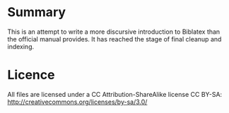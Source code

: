 # Summary

This is an attempt to write a more discursive introduction to Biblatex
than the official manual provides. It has reached the stage of final
cleanup and indexing.

# Licence

All files are licensed under a CC Attribution-ShareAlike license CC BY-SA: 
http://creativecommons.org/licenses/by-sa/3.0/

